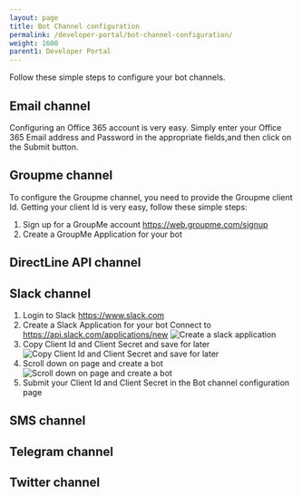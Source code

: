 ```yaml
---
layout: page
title: Bot Channel configuration
permalink: /developer-portal/bot-channel-configuration/
weight: 1600
parent1: Developer Portal
---
```



Follow these simple steps to configure your bot channels.

## <a name="email"></a>Email channel

Configuring an Office 365 account is very easy. Simply enter your Office 365 Email address and Password in the appropriate fields,and then click on the Submit button.

## <a name="groupme"></a>Groupme channel

To configure the Groupme channel, you need to provide the Groupme client Id. Getting your client Id is very easy, follow these simple steps:

1. Sign up for a GroupMe account <a href="https://web.groupme.com/signup" target="_blank">https://web.groupme.com/signup</a>
2. Create a GroupMe Application for your bot

## <a name="directLine"></a>DirectLine API channel

## <a name="slack"></a>Slack channel

1. Login to Slack <a href="https://www.slack.com" target="_blank">https://www.slack.com</a>
2. Create a Slack Application for your bot
Connect to <a href="https://api.slack.com/applications/new" target="_blank">https://api.slack.com/applications/new</a>
![Create a slack application](/botframework/images/StepApp.png)
3. Copy Client Id and Client Secret and save for later
![Copy Client Id and Client Secret and save for later](/botframework/images/StepAuth.png)
4. Scroll down on page and create a bot
![Scroll down on page and create a bot](/botframework/images/StepBot.png)
5. Submit your Client Id and Client Secret in the Bot channel configuration page

## <a name="sms"></a>SMS channel

## <a name="telegram"></a>Telegram channel

## <a name="twitter"></a>Twitter channel

